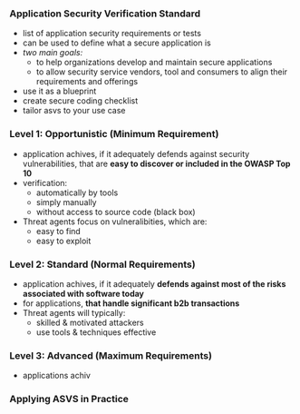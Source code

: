 ### Application Security Verification Standard
- list of application security requirements or tests
- can be used to define what a secure application is
- _two main goals:_
	- to help organizations develop and maintain secure applications
	- to allow security service vendors, tool and consumers to align their requirements and offerings
- use it as a blueprint
- create secure coding checklist
- tailor asvs to your use case
### Level 1: Opportunistic (Minimum Requirement)
- application achives, if it adequately defends against security vulnerabilities, that are __easy to discover or included in the OWASP Top 10__
- verification:
	- automatically by tools
	- simply manually
	- without access to source code (black box)
- Threat agents focus on vulneralibities, which are:
	- easy to find
	- easy to exploit
### Level 2: Standard (Normal Requirements)
- application achives, if it adequately __defends against most of the risks associated with software today__
- for applications, __that handle significant b2b transactions__
- Threat agents will typically:
	- skilled & motivated attackers 
	- use tools & techniques effective
### Level 3: Advanced (Maximum Requirements)
- applications achiv
### Applying ASVS in Practice